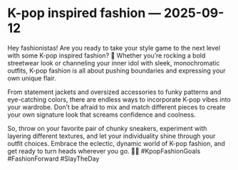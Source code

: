 # K-pop inspired fashion — 2025-09-12

Hey fashionistas! Are you ready to take your style game to the next level with some K-pop inspired fashion? 🌟 Whether you’re rocking a bold streetwear look or channeling your inner idol with sleek, monochromatic outfits, K-pop fashion is all about pushing boundaries and expressing your own unique flair.

From statement jackets and oversized accessories to funky patterns and eye-catching colors, there are endless ways to incorporate K-pop vibes into your wardrobe. Don’t be afraid to mix and match different pieces to create your own signature look that screams confidence and coolness.

So, throw on your favorite pair of chunky sneakers, experiment with layering different textures, and let your individuality shine through your outfit choices. Embrace the eclectic, dynamic world of K-pop fashion, and get ready to turn heads wherever you go. 💃🕺 #KpopFashionGoals #FashionForward #SlayTheDay